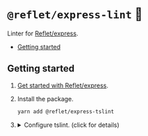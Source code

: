 # `@reflet/express-lint` 🧩

Linter for [Reflet/express](../express).

* [Getting started](#getting-started)

## Getting started

1. [Get started with Reflet/express](../express/README.MD#Getting-started).

2. Install the package.

    ```sh
    yarn add @reflet/express-tslint
    ```

3. <details>
    <summary>Configure tslint. (click for details)</summary>
    <p>

    * Install `tslint`.

        ```sh
        yarn add -D tslint
        ```

    * Install the [vscode extension](https://marketplace.visualstudio.com/items?itemName=ms-vscode.vscode-typescript-tslint-plugin).
    </p>
    </details>
